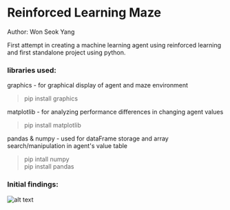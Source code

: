 # Reinforced Learning Maze
Author: Won Seok Yang

First attempt in creating a machine learning agent using reinforced learning and first standalone project using python.


### libraries used:
graphics - for graphical display of agent and maze environment
> pip install graphics

matplotlib - for analyzing performance differences in changing agent values
> pip install matplotlib

pandas & numpy - used for dataFrame storage and array search/manipulation in agent's value table
> pip intall numpy <br/>
> pip install pandas

### Initial findings:
![alt text](https://github.com/Wonseokkyang/RLMaze/maze_results/5x5/together.jpg?raw=true)
